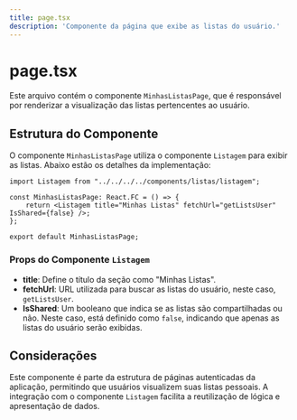 ```yaml
---
title: page.tsx
description: 'Componente da página que exibe as listas do usuário.'
---
```


# page.tsx

Este arquivo contém o componente `MinhasListasPage`, que é responsável por renderizar a visualização das listas pertencentes ao usuário.

## Estrutura do Componente

O componente `MinhasListasPage` utiliza o componente `Listagem` para exibir as listas. Abaixo estão os detalhes da implementação:

```tsx
import Listagem from "../../../../components/listas/listagem";

const MinhasListasPage: React.FC = () => {
    return <Listagem title="Minhas Listas" fetchUrl="getListsUser" IsShared={false} />;
};

export default MinhasListasPage;
```

### Props do Componente `Listagem`

- **title**: Define o título da seção como "Minhas Listas".
- **fetchUrl**: URL utilizada para buscar as listas do usuário, neste caso, `getListsUser`.
- **IsShared**: Um booleano que indica se as listas são compartilhadas ou não. Neste caso, está definido como `false`, indicando que apenas as listas do usuário serão exibidas.

## Considerações

Este componente é parte da estrutura de páginas autenticadas da aplicação, permitindo que usuários visualizem suas listas pessoais. A integração com o componente `Listagem` facilita a reutilização de lógica e apresentação de dados.